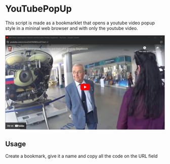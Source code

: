 # YouTubePopUp

This script is made as a bookmarklet that opens a youtube video popup style in a mininal web browser and with only the youtube video.

![alt text](https://github.com/ElPavlillo/YouTubePopUp/blob/master/images/example.png?raw=true)

## Usage

Create a bookmark, give it a name and copy all the code on the URL field